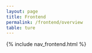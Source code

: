 ```yaml
---
layout: page
title: Frontend
permalink: /frontend/overview
table: ture
---
```


{% include nav_frontend.html %}

